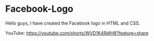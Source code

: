 # Facebook-Logo

Hello guys,
I have created the Facebook logo in HTML and CSS.

YouTube: https://youtube.com/shorts/WVD1K4RdlH8?feature=share
